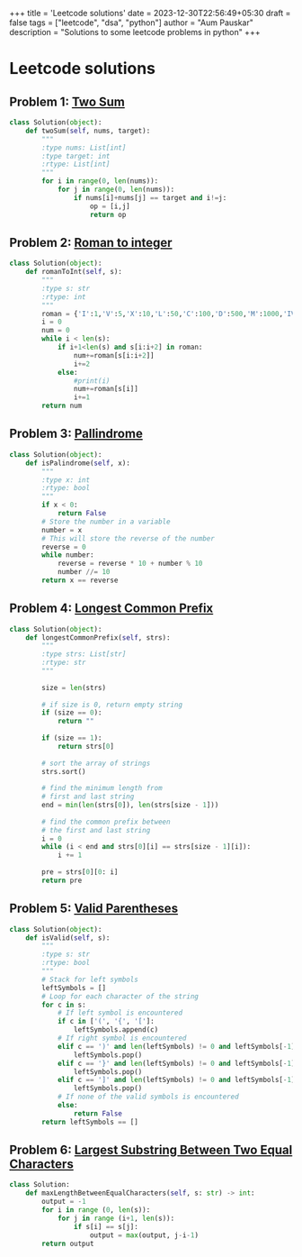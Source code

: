 +++
title = 'Leetcode solutions'
date = 2023-12-30T22:56:49+05:30
draft = false
tags = ["leetcode", "dsa", "python"]
author = "Aum Pauskar"
description = "Solutions to some leetcode problems in python"
+++

# Leetcode solutions
## Problem 1: [Two Sum](https://leetcode.com/problems/two-sum/description/)
```py
class Solution(object):
    def twoSum(self, nums, target):
        """
        :type nums: List[int]
        :type target: int
        :rtype: List[int]
        """
        for i in range(0, len(nums)):
            for j in range(0, len(nums)):
                if nums[i]+nums[j] == target and i!=j:
                    op = [i,j]
                    return op
```

## Problem 2: [Roman to integer](https://leetcode.com/problems/roman-to-integer/)
```py
class Solution(object):
    def romanToInt(self, s):
        """
        :type s: str
        :rtype: int
        """
        roman = {'I':1,'V':5,'X':10,'L':50,'C':100,'D':500,'M':1000,'IV':4,'IX':9,'XL':40,'XC':90,'CD':400,'CM':900}
        i = 0
        num = 0
        while i < len(s):
            if i+1<len(s) and s[i:i+2] in roman:
                num+=roman[s[i:i+2]]
                i+=2
            else:
                #print(i)
                num+=roman[s[i]]
                i+=1
        return num
```

## Problem 3: [Pallindrome](https://leetcode.com/problems/palindrome-number/solutions/)
```py
class Solution(object):
    def isPalindrome(self, x):
        """
        :type x: int
        :rtype: bool
        """
        if x < 0:
            return False
        # Store the number in a variable
        number = x
        # This will store the reverse of the number
        reverse = 0
        while number:
            reverse = reverse * 10 + number % 10
            number //= 10
        return x == reverse
```

## Problem 4: [Longest Common Prefix](https://leetcode.com/problems/longest-common-prefix/)
```py
class Solution(object):
    def longestCommonPrefix(self, strs):
        """
        :type strs: List[str]
        :rtype: str
        """
     
        size = len(strs)
    
        # if size is 0, return empty string
        if (size == 0):
            return ""
    
        if (size == 1):
            return strs[0]
    
        # sort the array of strings
        strs.sort()
        
        # find the minimum length from
        # first and last string
        end = min(len(strs[0]), len(strs[size - 1]))
    
        # find the common prefix between
        # the first and last string
        i = 0
        while (i < end and strs[0][i] == strs[size - 1][i]):
            i += 1
    
        pre = strs[0][0: i]
        return pre
```

## Problem 5: [Valid Parentheses](https://leetcode.com/problems/valid-parentheses/)
```py
class Solution(object):
    def isValid(self, s):
        """
        :type s: str
        :rtype: bool
        """
        # Stack for left symbols
        leftSymbols = []
        # Loop for each character of the string
        for c in s:
            # If left symbol is encountered
            if c in ['(', '{', '[']:
                leftSymbols.append(c)
            # If right symbol is encountered
            elif c == ')' and len(leftSymbols) != 0 and leftSymbols[-1] == '(':
                leftSymbols.pop()
            elif c == '}' and len(leftSymbols) != 0 and leftSymbols[-1] == '{':
                leftSymbols.pop()
            elif c == ']' and len(leftSymbols) != 0 and leftSymbols[-1] == '[':
                leftSymbols.pop()
            # If none of the valid symbols is encountered
            else:
                return False
        return leftSymbols == []
```

## Problem 6: [Largest Substring Between Two Equal Characters](https://leetcode.com/problems/largest-substring-between-two-equal-characters/description/?envType=daily-question&envId=2023-12-31)
```py
class Solution:
    def maxLengthBetweenEqualCharacters(self, s: str) -> int:
        output = -1
        for i in range (0, len(s)):
            for j in range (i+1, len(s)):
                if s[i] == s[j]:
                    output = max(output, j-i-1)
        return output
```